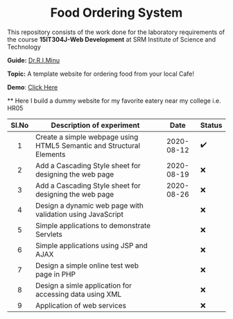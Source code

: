 <h1 align = "center"> Food Ordering System </h1>

This repository consists of the work done for the laboratory requirements of the course **15IT304J-Web Development** at SRM Institute of Science and  Technology

__Guide:__ [Dr.R.I.Minu](https://www.srmist.edu.in/engineering/dept-cse/faculty/dr-minu)

__Topic:__ A template website for ordering food from your local Cafe! 

__Demo__: [Click Here]()

** Here I build a dummy website for my favorite eatery near my college i.e. HR05

| Sl.No | Description of experiment|Date|Status|
|:-----:|---------------------------|:---:|----|
|1|Create a simple webpage using HTML5 Semantic and Structural Elements | 2020-08-12 |✔️|
|2|Add a Cascading Style sheet for designing the web page | 2020-08-19 |❌|
|3|Add a Cascading Style sheet for designing the web page | 2020-08-26 |❌|
|4|Design a dynamic web page with validation using JavaScript| |❌|
|5|Simple applications to demonstrate Servlets |  |❌|
|6|Simple applications using JSP and AJAX |  |❌|
|7|Design a simple online test web page in PHP|  |❌|
|8|Design a simle application for accessing data using XML |  |❌|
|9|Application of web services | |❌|
